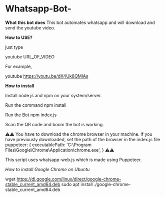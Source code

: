 # Whatsapp-Bot-
**What this bot does**
This bot automates whatsapp and will download and send the youtube video.

**How to USE?**

just type

youtube URL_OF_VIDEO

For example, 

youtube https://youtu.be/dX4Uk8QMiAs

**How to install**

Install node js and npm on your system/server.

Run the command
npm install

Run the Bot 
npm index.js

Scan the QR code and boom the bot is working.

⚠️⚠️
You have to download the chrome browser in your machine. 
If you have previously downloaded, set the path of the browser in the index.js file
puppeteer: {
    executablePath: 'C:\\Program Files\\Google\\Chrome\\Application\\chrome.exe',
  }
⚠️⚠️

This script uses whatsapp-web.js which is made using Puppeteer. 


*How to install Google Chrome on Ubuntu*

wget https://dl.google.com/linux/direct/google-chrome-stable_current_amd64.deb
sudo apt install ./google-chrome-stable_current_amd64.deb

